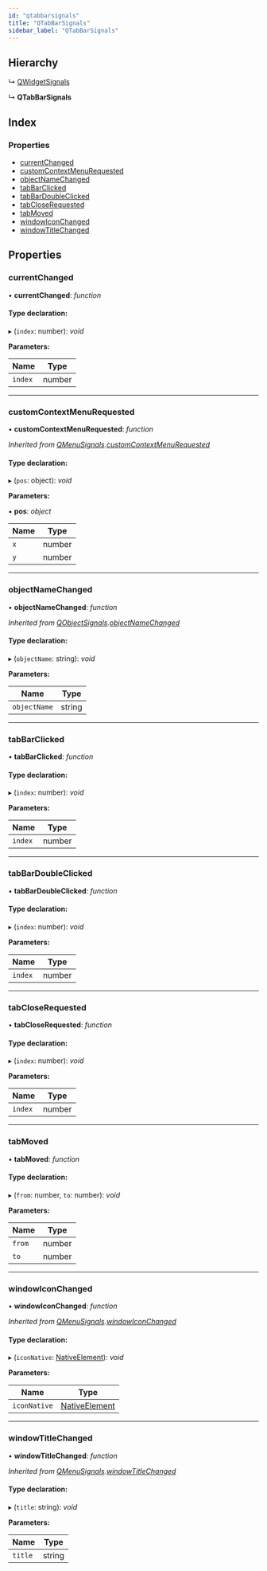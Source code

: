 ```yaml
---
id: "qtabbarsignals"
title: "QTabBarSignals"
sidebar_label: "QTabBarSignals"
---
```


## Hierarchy

  ↳ [QWidgetSignals](qwidgetsignals.md)

  ↳ **QTabBarSignals**

## Index

### Properties

* [currentChanged](qtabbarsignals.md#currentchanged)
* [customContextMenuRequested](qtabbarsignals.md#customcontextmenurequested)
* [objectNameChanged](qtabbarsignals.md#objectnamechanged)
* [tabBarClicked](qtabbarsignals.md#tabbarclicked)
* [tabBarDoubleClicked](qtabbarsignals.md#tabbardoubleclicked)
* [tabCloseRequested](qtabbarsignals.md#tabcloserequested)
* [tabMoved](qtabbarsignals.md#tabmoved)
* [windowIconChanged](qtabbarsignals.md#windowiconchanged)
* [windowTitleChanged](qtabbarsignals.md#windowtitlechanged)

## Properties

###  currentChanged

• **currentChanged**: *function*

#### Type declaration:

▸ (`index`: number): *void*

**Parameters:**

Name | Type |
------ | ------ |
`index` | number |

___

###  customContextMenuRequested

• **customContextMenuRequested**: *function*

*Inherited from [QMenuSignals](qmenusignals.md).[customContextMenuRequested](qmenusignals.md#customcontextmenurequested)*

#### Type declaration:

▸ (`pos`: object): *void*

**Parameters:**

▪ **pos**: *object*

Name | Type |
------ | ------ |
`x` | number |
`y` | number |

___

###  objectNameChanged

• **objectNameChanged**: *function*

*Inherited from [QObjectSignals](qobjectsignals.md).[objectNameChanged](qobjectsignals.md#objectnamechanged)*

#### Type declaration:

▸ (`objectName`: string): *void*

**Parameters:**

Name | Type |
------ | ------ |
`objectName` | string |

___

###  tabBarClicked

• **tabBarClicked**: *function*

#### Type declaration:

▸ (`index`: number): *void*

**Parameters:**

Name | Type |
------ | ------ |
`index` | number |

___

###  tabBarDoubleClicked

• **tabBarDoubleClicked**: *function*

#### Type declaration:

▸ (`index`: number): *void*

**Parameters:**

Name | Type |
------ | ------ |
`index` | number |

___

###  tabCloseRequested

• **tabCloseRequested**: *function*

#### Type declaration:

▸ (`index`: number): *void*

**Parameters:**

Name | Type |
------ | ------ |
`index` | number |

___

###  tabMoved

• **tabMoved**: *function*

#### Type declaration:

▸ (`from`: number, `to`: number): *void*

**Parameters:**

Name | Type |
------ | ------ |
`from` | number |
`to` | number |

___

###  windowIconChanged

• **windowIconChanged**: *function*

*Inherited from [QMenuSignals](qmenusignals.md).[windowIconChanged](qmenusignals.md#windowiconchanged)*

#### Type declaration:

▸ (`iconNative`: [NativeElement](../globals.md#nativeelement)): *void*

**Parameters:**

Name | Type |
------ | ------ |
`iconNative` | [NativeElement](../globals.md#nativeelement) |

___

###  windowTitleChanged

• **windowTitleChanged**: *function*

*Inherited from [QMenuSignals](qmenusignals.md).[windowTitleChanged](qmenusignals.md#windowtitlechanged)*

#### Type declaration:

▸ (`title`: string): *void*

**Parameters:**

Name | Type |
------ | ------ |
`title` | string |
